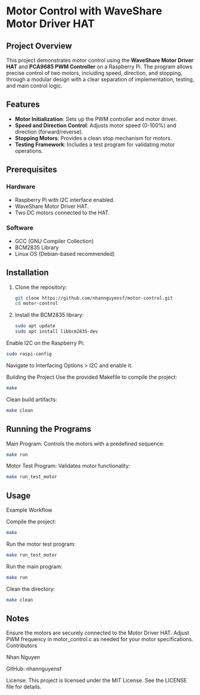# Motor Control with WaveShare Motor Driver HAT

## Project Overview
This project demonstrates motor control using the **WaveShare Motor Driver HAT** and **PCA9685 PWM Controller** on a Raspberry Pi. The program allows precise control of two motors, including speed, direction, and stopping, through a modular design with a clear separation of implementation, testing, and main control logic.

## Features
- **Motor Initialization**: Sets up the PWM controller and motor driver.
- **Speed and Direction Control**: Adjusts motor speed (0-100%) and direction (forward/reverse).
- **Stopping Motors**: Provides a clean stop mechanism for motors.
- **Testing Framework**: Includes a test program for validating motor operations.

## Prerequisites
### Hardware
- Raspberry Pi with I2C interface enabled.
- WaveShare Motor Driver HAT.
- Two DC motors connected to the HAT.

### Software
- GCC (GNU Compiler Collection)
- BCM2835 Library
- Linux OS (Debian-based recommended)

## Installation
1. Clone the repository:
   ```bash
   git clone https://github.com/nhannguyensf/motor-control.git
   cd motor-control
   ```

2. Install the BCM2835 library:
   ```bash
   sudo apt update
   sudo apt install libbcm2835-dev
   ```

Enable I2C on the Raspberry Pi:
   ```bash
   sudo raspi-config
   ```

Navigate to Interfacing Options > I2C and enable it.

Building the Project
Use the provided Makefile to compile the project:

   ```bash
   make
   ```

Clean build artifacts:
   ```bash
   make clean
   ```

## Running the Programs

Main Program:
Controls the motors with a predefined sequence:
   ```bash
   make run
   ```

Motor Test Program:
Validates motor functionality:
   ```bash
   make run_test_motor
   ```

## Usage
Example Workflow

Compile the project:
   ```bash
   make
   ```

Run the motor test program:
   ```bash
   make run_test_motor
   ```

Run the main program:
   ```bash
   make run
   ```

Clean the directory:
   ```bash
   make clean
   ```

## Notes

Ensure the motors are securely connected to the Motor Driver HAT.
Adjust PWM frequency in motor_control.c as needed for your motor specifications.
Contributors

Nhan Nguyen

GitHub: nhannguyensf

License:
This project is licensed under the MIT License. See the LICENSE file for details.